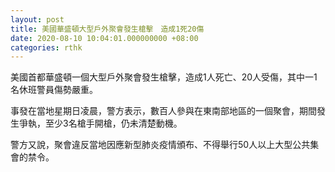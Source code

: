 ```yaml
---
layout: post
title: 美國華盛頓大型戶外聚會發生槍擊　造成1死20傷
date: 2020-08-10 10:04:01.000000000 +08:00
categories: rthk
---
```


美國首都華盛頓一個大型戶外聚會發生槍擊，造成1人死亡、20人受傷，其中一1名休班警員傷勢嚴重。

事發在當地星期日凌晨，警方表示，數百人參與在東南部地區的一個聚會，期間發生爭執，至少3名槍手開槍，仍未清楚動機。

警方又說，聚會違反當地因應新型肺炎疫情頒布、不得舉行50人以上大型公共集會的禁令。
